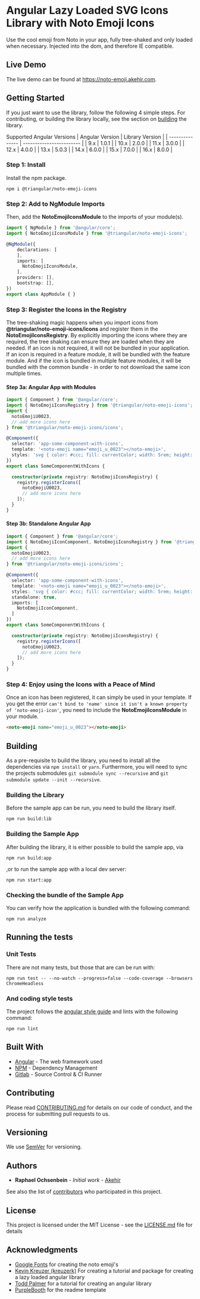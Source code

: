 # Angular Lazy Loaded SVG Icons Library with Noto Emoji Icons

Use the cool emoji from Noto in your app, fully tree-shaked and only loaded when necessary. Injected into the dom, and therefore IE compatible.

## Live Demo
The live demo can be found at https://noto-emoji.akehir.com.

## Getting Started

If you just want to use the library, follow the following 4 simple steps. For contributing, or building the library locally, see the section on [building](#building) the library.

Supported Angular Versions
| Angular Version | Library Version          |
| --------------- | ------------------------ |
|  9.x            | 1.0.1                    |
| 10.x            | 2.0.0                    |
| 11.x            | 3.0.0                    |
| 12.x            | 4.0.0                    |
| 13.x            | 5.0.3                    |
| 14.x            | 6.0.0                    |
| 15.x            | 7.0.0                    |
| 16.x            | 8.0.0                    |

### Step 1: Install

Install the npm package.

```
npm i @triangular/noto-emoji-icons
```

### Step 2: Add to NgModule Imports

Then, add the __NotoEmojiIconsModule__ to the imports of your module(s).

```typescript
import { NgModule } from '@angular/core';
import { NotoEmojiIconsModule } from '@triangular/noto-emoji-icons';

@NgModule({
    declarations: [
    ],
    imports: [
      NotoEmojiIconsModule,
    ],
    providers: [],
    bootstrap: [],
})
export class AppModule { }
```

### Step 3: Register the Icons in the Registry
The tree-shaking magic happens when you import icons from   __@triangular/noto-emoji-icons/icons__ and register them in the  __NotoEmojiIconsRegistry__. By explicitly importing the icons where they are required, the tree shaking can ensure they are loaded when they are needed. If an icon is not required, it will not be bundled in your application. If an icon is required in a feature module, it will be bundled with the feature module. And if the icon is bundled in multiple feature modules, it will be bundled with the common bundle - in order to not download the same icon multiple times.

#### Step 3a: Angular App with Modules
```typescript
import { Component } from '@angular/core';
import { NotoEmojiIconsRegistry } from '@triangular/noto-emoji-icons';
import {
  notoEmojiU0023,
  // add more icons here
} from '@triangular/noto-emoji-icons/icons';

@Component({
  selector: 'app-some-component-with-icons',
  template: '<noto-emoji name="emoji_u_0023"></noto-emoji>',
  styles: 'svg { color: #ccc; fill: currentColor; width: 5rem; height: 5rem; }',
})
export class SomeComponentWithIcons {

  constructor(private registry: NotoEmojiIconsRegistry) {
    registry.registerIcons([
      notoEmojiU0023,
      // add more icons here
    ]);
  }
}
```

#### Step 3b: Standalone Angular App
```typescript
import { Component } from '@angular/core';
import { NotoEmojiIconComponent, NotoEmojiIconsRegistry } from '@triangular/noto-emoji-icons';
import {
  notoEmojiU0023,
  // add more icons here
} from '@triangular/noto-emoji-icons/icons';

@Component({
  selector: 'app-some-component-with-icons',
  template: '<noto-emoji name="emoji_u_0023"></noto-emoji>',
  styles: 'svg { color: #ccc; fill: currentColor; width: 5rem; height: 5rem; }',
  standalone: true,
  imports: [
    NotoEmojiIconComponent,
  ]
})
export class SomeComponentWithIcons {

  constructor(private registry: NotoEmojiIconsRegistry) {
    registry.registerIcons([
      notoEmojiU0023,
      // add more icons here
    ]);
  }
}
```

### Step 4: Enjoy using the Icons with a Peace of Mind
Once an icon has been registered, it can simply be used in your template. If you get the error `can't bind to 'name' since it isn't a known property of 'noto-emoji-icon'`, you need to include the __NotoEmojiIconsModule__ in your module. 

```html
<noto-emoji name="emoji_u_0023"></noto-emoji>
```

## Building
As a pre-requisite to build the library, you need to install all the dependencies via `npm install` or `yarn`.
Furthermore, you will need to sync the projects submodules `git submodule sync --recursive` and  `git submodule update --init --recursive`.

### Building the Library
Before the sample app can be run, you need to build the library itself.

```
npm run build:lib
```

### Building the Sample App
After building the library, it is either possible to build the sample app, via

```
npm run build:app
```

,or to run the sample app with a local dev server:

```
npm run start:app
```

### Checking the bundle of the Sample App
You can verify how the application is bundled with the following command:

```
npm run analyze
```

## Running the tests

### Unit Tests
There are not many tests, but those that are can be run with:

```
npm run test -- --no-watch --progress=false --code-coverage --browsers ChromeHeadless
```

### And coding style tests

The project follows the [angular style guide](https://angular.io/guide/styleguide) and lints with the following command:

```
npm run lint
```

## Built With

* [Angular](https://github.com/angular/angular) - The web framework used
* [NPM](https://www.npmjs.com/) - Dependency Management
* [Gitlab](https://git.akehir.com) - Source Control & CI Runner

## Contributing

Please read [CONTRIBUTING.md](CONTRIBUTING.md) for details on our code of conduct, and the process for submitting pull requests to us.

## Versioning

We use [SemVer](http://semver.org/) for versioning.

## Authors

* **Raphael Ochsenbein** - *Initial work* - [Akehir](https://github.com/akehir)

See also the list of [contributors](https://github.com/akehir/noto-emoji-icons/contributors) who participated in this project.

## License

This project is licensed under the MIT License - see the [LICENSE.md](LICENSE.md) file for details

## Acknowledgments

* [Google Fonts](https://github.com/googlefonts/noto-emoji) for creating the noto emoji's
* [Kevin Kreuzer (kreuzerk)](https://medium.com/angular-in-depth/how-to-create-a-fully-tree-shakable-icon-library-in-angular-c5488cf9cd76) For creating a tutorial and package for creating a lazy loaded angular library
* [Todd Palmer](https://indepth.dev/creating-a-library-in-angular-6-using-angular-cli-and-ng-packagr/) for a tutorial for creating an angular library
* [PurpleBooth](https://gist.github.com/PurpleBooth/109311bb0361f32d87a2/) for the readme template

